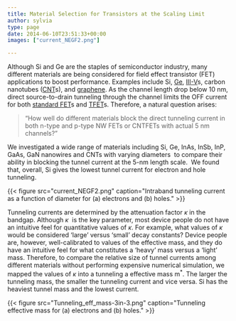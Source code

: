 ```yaml
---
title: Material Selection for Transistors at the Scaling Limit
author: sylvia
type: page
date: 2014-06-10T23:51:33+00:00
images: ["current_NEGF2.png"]

---
```

Although Si and Ge are the staples of semiconductor industry, many different materials are being considered for field effect transistor (FET) applications to boost performance. Examples include Si, [Ge](http://www.sciencedirect.com/science/article/pii/S092151070600465X), [III-V](http://ieeexplore.ieee.org/xpls/abs_all.jsp?arnumber=5593863&tag=1)s, carbon nanotubes ([CNT](http://ieeexplore.ieee.org/xpls/abs_all.jsp?arnumber=1234339)s), and [graphene](http://iopscience.iop.org/0022-3727/44/31/313001)</a>. As the channel length drop below 10 nm, direct source-to-drain tunneling through the channel limits the OFF current for both [standard FET](http://ieeexplore.ieee.org/stamp/stamp.jsp?arnumber=01175936)s and [TFET](http://scitation.aip.org/content/aip/journal/jap/110/7/10.1063/1.3642954)s. Therefore, a natural question arises:

> “How well do different materials block the direct tunneling current in both n-type and p-type NW FETs or CNTFETs with actual 5 nm channels?”


We investigated a wide range of materials including Si, Ge, InAs, InSb, InP, GaAs, GaN nanowires and CNTs with varying diameters  to compare their ability in blocking the tunnel current at the 5-nm length scale.  We found that, overall, Si gives the lowest tunnel current for electron and hole tunneling.

{{< figure src="current_NEGF2.png" caption="Intraband tunneling current as a function of diameter for (a) electrons and (b) holes." >}}


Tunneling currents are determined by the attenuation factor _κ_ in the bandgap. Although _κ_  is the key parameter, most device people do not have an intuitive feel for quantitative values of _κ_. For example, what values of _κ_ would be considered ‘large’ versus ‘small’ decay constants? Device people are, however, well-calibrated to values of the effective mass, and they do have an intuitive feel for what constitutes a ‘heavy’ mass versus a ‘light’ mass. Therefore, to compare the relative size of tunnel currents among different materials without performing expensive numerical simulation, we mapped the values of _κ_ into a tunneling a effective mass m<sup>\*</sup>. The larger the tunneling mass, the smaller the tunneling current and vice versa. Si has the heaviest tunnel mass and the lowest current.

{{< figure src="Tunneling_eff_mass-3in-3.png" caption="Tunneling effective mass for (a) electrons and (b) holes." >}}

